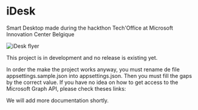 # iDesk
Smart Desktop made during the hackthon Tech'Office at Microsoft Innovation Center Belgique

![iDesk flyer](https://image.ibb.co/gpm5wx/iDesk.png)

This project is in development and no release is existing yet.

In order the make the project works anyway, you must rename de file appsettings.sample.json into appsettings.json.
Then you must fill the gaps by the correct value.
If you have no idea on how to get access to the Microsoft Graph API, please check theses links:


We will add more documentation shortly.
